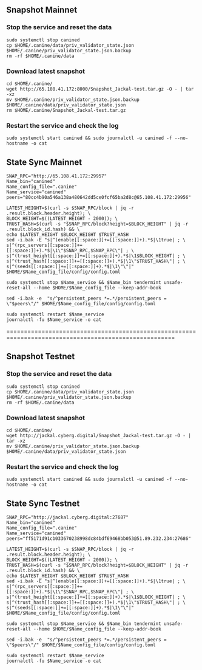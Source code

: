 

## Snapshot Mainnet

### Stop the service and reset the data

```
sudo systemctl stop canined
cp $HOME/.canine/data/priv_validator_state.json $HOME/.canine/priv_validator_state.json.backup
rm -rf $HOME/.canine/data
```

### Download latest snapshot
```
cd $HOME/.canine/
wget http://65.108.41.172:8000/Snapshot_Jackal-test.tar.gz -O - | tar -xz
mv $HOME/.canine/priv_validator_state.json.backup $HOME/.canine/data/priv_validator_state.json
rm $HOME/.canine/Snapshot_Jackal-test.tar.gz
```

### Restart the service and check the log
```
sudo systemctl start canined && sudo journalctl -u canined -f --no-hostname -o cat
```


## State Sync Mainnet

```
SNAP_RPC="http://65.108.41.172:29957"
Name_bin="canined"
Name_config_file=".canine"
Name_service="canined"
peers="80cc4b90a546a138a480642dd5ce0fcf65ba2d8c@65.108.41.172:29956"
```

```
LATEST_HEIGHT=$(curl -s $SNAP_RPC/block | jq -r .result.block.header.height); \
BLOCK_HEIGHT=$((LATEST_HEIGHT - 2000)); \
TRUST_HASH=$(curl -s "$SNAP_RPC/block?height=$BLOCK_HEIGHT" | jq -r .result.block_id.hash) && \
echo $LATEST_HEIGHT $BLOCK_HEIGHT $TRUST_HASH
sed -i.bak -E "s|^(enable[[:space:]]+=[[:space:]]+).*$|\1true| ; \
s|^(rpc_servers[[:space:]]+=[[:space:]]+).*$|\1\"$SNAP_RPC,$SNAP_RPC\"| ; \
s|^(trust_height[[:space:]]+=[[:space:]]+).*$|\1$BLOCK_HEIGHT| ; \
s|^(trust_hash[[:space:]]+=[[:space:]]+).*$|\1\"$TRUST_HASH\"| ; \
s|^(seeds[[:space:]]+=[[:space:]]+).*$|\1\"\"|" $HOME/$Name_config_file/config/config.toml

```

```
sudo systemctl stop $Name_service && $Name_bin tendermint unsafe-reset-all --home $HOME/$Name_config_file --keep-addr-book

```

```
sed -i.bak -e  "s/^persistent_peers *=.*/persistent_peers = \"$peers\"/" $HOME/$Name_config_file/config/config.toml

```

```
sudo systemctl restart $Name_service
journalctl -fu $Name_service -o cat

```
======================================================================================================

## Snapshot Testnet

### Stop the service and reset the data

```
sudo systemctl stop canined
cp $HOME/.canine/data/priv_validator_state.json $HOME/.canine/priv_validator_state.json.backup
rm -rf $HOME/.canine/data
```

### Download latest snapshot
```
cd $HOME/.canine/
wget http://jackal.cyberg.digital/Snapshot_Jackal-test.tar.gz -O - | tar -xz
mv $HOME/.canine/priv_validator_state.json.backup $HOME/.canine/data/priv_validator_state.json
```

### Restart the service and check the log
```
sudo systemctl start canined && sudo journalctl -u canined -f --no-hostname -o cat
```

## State Sync Testnet
```
SNAP_RPC="http://jackal.cyberg.digital:27687"
Name_bin="canined"
Name_config_file=".canine"
Name_service="canined"
peers="ff5171d91cb033670238998dc84bdf69468bb053@51.89.232.234:27686"
```

```
LATEST_HEIGHT=$(curl -s $SNAP_RPC/block | jq -r .result.block.header.height); \
BLOCK_HEIGHT=$((LATEST_HEIGHT - 2000)); \
TRUST_HASH=$(curl -s "$SNAP_RPC/block?height=$BLOCK_HEIGHT" | jq -r .result.block_id.hash) && \
echo $LATEST_HEIGHT $BLOCK_HEIGHT $TRUST_HASH
sed -i.bak -E "s|^(enable[[:space:]]+=[[:space:]]+).*$|\1true| ; \
s|^(rpc_servers[[:space:]]+=[[:space:]]+).*$|\1\"$SNAP_RPC,$SNAP_RPC\"| ; \
s|^(trust_height[[:space:]]+=[[:space:]]+).*$|\1$BLOCK_HEIGHT| ; \
s|^(trust_hash[[:space:]]+=[[:space:]]+).*$|\1\"$TRUST_HASH\"| ; \
s|^(seeds[[:space:]]+=[[:space:]]+).*$|\1\"\"|" $HOME/$Name_config_file/config/config.toml

```

```
sudo systemctl stop $Name_service && $Name_bin tendermint unsafe-reset-all --home $HOME/$Name_config_file --keep-addr-book

```

```
sed -i.bak -e  "s/^persistent_peers *=.*/persistent_peers = \"$peers\"/" $HOME/$Name_config_file/config/config.toml

```

```
sudo systemctl restart $Name_service
journalctl -fu $Name_service -o cat

```

